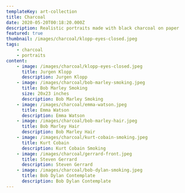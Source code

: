 ```yaml
---
templateKey: art-collection
title: Charcoal
date: 2020-05-20T00:18:20.000Z
description: Realistic portraits made with black charcoal on paper
featured: true
thumbnail: /images/charcoal/klopp-eyes-closed.jpeg
tags:
    - charcoal
    - portraits
content:
    - image: /images/charcoal/klopp-eyes-closed.jpeg
      title: Jurgen Klopp
      description: Jurgen Klopp
    - image: /images/charcoal/bob-marley-smoking.jpeg
      title: Bob Marley Smoking
      size: 20x23 inches
      description: Bob Marley Smoking
    - image: /images/charcoal/emma-watson.jpeg
      title: Emma Watson
      description: Emma Watson
    - image: /images/charcoal/bob-marley-hair.jpeg
      title: Bob Marley Hair
      description: Bob Marley Hair
    - image: /images/charcoal/kurt-cobain-smoking.jpeg
      title: Kurt Cobain
      description: Kurt Cobain Smoking
    - image: /images/charcoal/gerrard-front.jpeg
      title: Steven Gerrard
      description: Steven Gerrard
    - image: /images/charcoal/bob-dylan-smoking.jpeg
      title: Bob Dylan Contemplate
      description: Bob Dylan Contemplate
---
```

